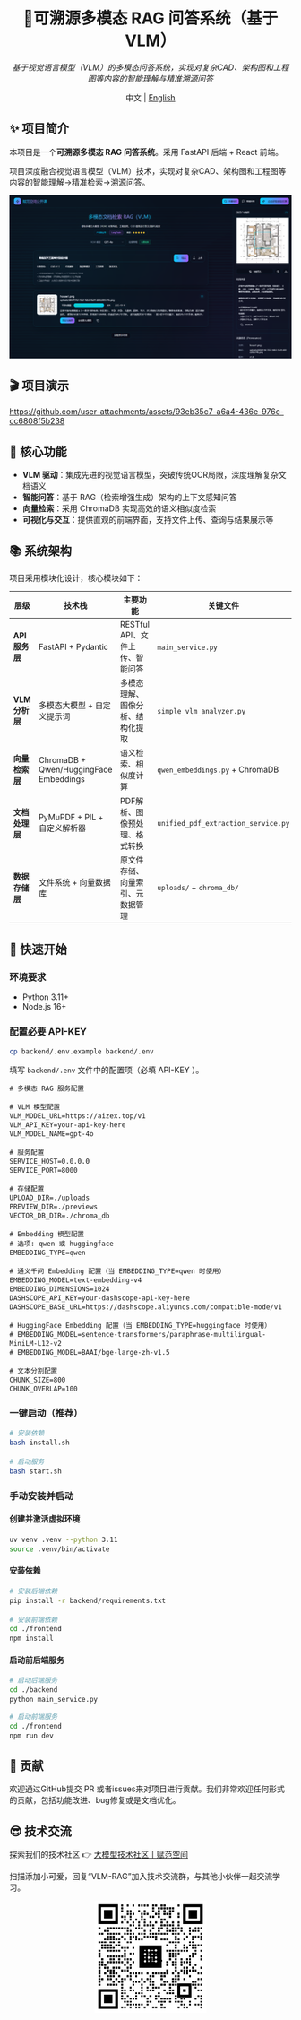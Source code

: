 
<div align="center">
  <h1>🚀可溯源多模态 RAG 问答系统（基于 VLM）</h1>
  <p><em>基于视觉语言模型（VLM）的多模态问答系统，实现对复杂CAD、架构图和工程图等内容的智能理解与精准溯源问答</em></p>
  <span>中文 | <a href="./README.md">English</a></span>
</div>


## ✨ 项目简介

本项目是一个**可溯源多模态 RAG 问答系统**。采用 FastAPI 后端 + React 前端。

项目深度融合视觉语言模型（VLM）技术，实现对复杂CAD、架构图和工程图等内容的智能理解->精准检索->溯源问答。



![项目图片](assets/project.png)



## 🎬 项目演示



https://github.com/user-attachments/assets/93eb35c7-a6a4-436e-976c-cc6808f5b238



## 🎯 核心功能



- **VLM 驱动**：集成先进的视觉语言模型，突破传统OCR局限，深度理解复杂文档语义
- **智能问答**：基于 RAG（检索增强生成）架构的上下文感知问答
- **向量检索**：采用 ChromaDB 实现高效的语义相似度检索
- **可视化与交互**：提供直观的前端界面，支持文件上传、查询与结果展示等



## 📚 系统架构
项目采用模块化设计，核心模块如下：



| 层级 | 技术栈 | 主要功能 | 关键文件 |
|-----|-------|----------|----------|
| **API服务层** | FastAPI + Pydantic | RESTful API、文件上传、智能问答 | `main_service.py` |
| **VLM分析层** | 多模态大模型 + 自定义提示词 | 多模态理解、图像分析、结构化提取 | `simple_vlm_analyzer.py` |
| **向量检索层** | ChromaDB + Qwen/HuggingFace Embeddings | 语义检索、相似度计算 | `qwen_embeddings.py` + ChromaDB |
| **文档处理层** | PyMuPDF + PIL + 自定义解析器 | PDF解析、图像预处理、格式转换 | `unified_pdf_extraction_service.py` |
| **数据存储层** | 文件系统 + 向量数据库 | 原文件存储、向量索引、元数据管理 | `uploads/` + `chroma_db/` |



## 🚀 快速开始

### 环境要求
- Python 3.11+
- Node.js 16+

### 配置必要 API-KEY

```bash
cp backend/.env.example backend/.env
```
填写 `backend/.env` 文件中的配置项（必填 API-KEY ）。
```
# 多模态 RAG 服务配置

# VLM 模型配置
VLM_MODEL_URL=https://aizex.top/v1
VLM_API_KEY=your-api-key-here
VLM_MODEL_NAME=gpt-4o

# 服务配置
SERVICE_HOST=0.0.0.0
SERVICE_PORT=8000

# 存储配置
UPLOAD_DIR=./uploads
PREVIEW_DIR=./previews
VECTOR_DB_DIR=./chroma_db

# Embedding 模型配置
# 选项: qwen 或 huggingface
EMBEDDING_TYPE=qwen

# 通义千问 Embedding 配置（当 EMBEDDING_TYPE=qwen 时使用）
EMBEDDING_MODEL=text-embedding-v4
EMBEDDING_DIMENSIONS=1024
DASHSCOPE_API_KEY=your-dashscope-api-key-here
DASHSCOPE_BASE_URL=https://dashscope.aliyuncs.com/compatible-mode/v1

# HuggingFace Embedding 配置（当 EMBEDDING_TYPE=huggingface 时使用）
# EMBEDDING_MODEL=sentence-transformers/paraphrase-multilingual-MiniLM-L12-v2
# EMBEDDING_MODEL=BAAI/bge-large-zh-v1.5

# 文本分割配置
CHUNK_SIZE=800
CHUNK_OVERLAP=100

```

### 一键启动（推荐）

```bash
# 安装依赖
bash install.sh

# 启动服务
bash start.sh
```

### 手动安装并启动

#### 创建并激活虚拟环境

```bash
uv venv .venv --python 3.11
source .venv/bin/activate

```

#### 安装依赖

```bash
# 安装后端依赖
pip install -r backend/requirements.txt

# 安装前端依赖
cd ./frontend
npm install
```
#### 启动前后端服务

```bash
# 启动后端服务
cd ./backend
python main_service.py
```
```bash
# 启动前端服务
cd ./frontend
npm run dev
```
## 🙈 贡献
欢迎通过GitHub提交 PR 或者issues来对项目进行贡献。我们非常欢迎任何形式的贡献，包括功能改进、bug修复或是文档优化。

## 😎 技术交流
探索我们的技术社区 👉 [大模型技术社区丨赋范空间](https://kq4b3vgg5b.feishu.cn/wiki/JuJSwfbwmiwvbqkiQ7LcN1N1nhd)

扫描添加小可爱，回复“VLM-RAG”加入技术交流群，与其他小伙伴一起交流学习。
<div align="center">
<img src="assets\交流群.jpg" width="200" alt="技术交流群二维码">
<div>

